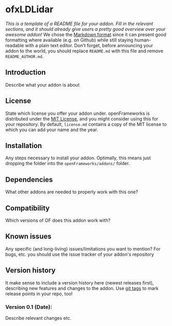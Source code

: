 ofxLDLidar
=====================================

*This is a template of a README file for your addon. Fill in the relevant sections, and it should already give users a
pretty good overview over your awesome addon!*
We chose the [Markdown format](http://daringfireball.net/projects/markdown/syntax) since it can present good formatting
where available (e.g. on Github) while still staying human-readable with a plain text editor.
Don't forget, before announcing your addon to the world, you should replace `README.md` with this file and remove
`README_AUTHOR.md`.

Introduction
------------
Describe what your addon is about

License
-------
State which license you offer your addon under. openFrameworks is distributed under
the [MIT License](https://en.wikipedia.org/wiki/MIT_License), and you might consider using this for your repository. By
default, `license.md` contains a copy of the MIT license to which you can add your name and the year.

Installation
------------
Any steps necessary to install your addon. Optimally, this means just dropping the folder into the
`openFrameworks/addons/` folder.

Dependencies
------------
What other addons are needed to properly work with this one?

Compatibility
------------
Which versions of OF does this addon work with?

Known issues
------------
Any specific (and long-living) issues/limitations you want to mention? For bugs, etc. you should use the issue tracker
of your addon's repository

Version history
------------
It make sense to include a version history here (newest releases first), describing new features and changes to the
addon. Use [git tags](http://learn.github.com/p/tagging.html) to mark release points in your repo, too!

### Version 0.1 (Date):

Describe relevant changes etc.


